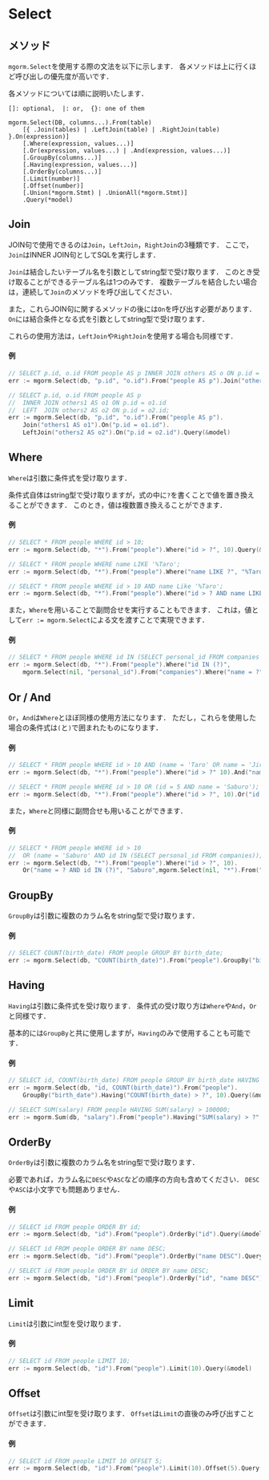 # Select

## メソッド
`mgorm.Select`を使用する際の文法を以下に示します．
各メソッドは上に行くほど呼び出しの優先度が高いです．

各メソッドについては順に説明いたします．

```
[]: optional,  |: or,  {}: one of them

mgorm.Select(DB, columns...).From(table)
    [{ .Join(tables) | .LeftJoin(table) | .RightJoin(table) }.On(expression)]
    [.Where(expression, values...)]
    [.Or(expression, values...) | .And(expression, values...)]
    [.GroupBy(columns...)]
    [.Having(expression, values...)]
    [.OrderBy(columns...)]
    [.Limit(number)]
    [.Offset(number)]
    [.Union(*mgorm.Stmt) | .UnionAll(*mgorm.Stmt)]
    .Query(*model)
```


## Join
JOIN句で使用できるのは`Join`，`LeftJoin`，`RightJoin`の3種類です．
ここで，`Join`はINNER JOIN句としてSQLを実行します．

`Join`は結合したいテーブル名を引数としてstring型で受け取ります．
このとき受け取ることができるテーブル名は1つのみです．
複数テーブルを結合したい場合は，連続して`Join`のメソッドを呼び出してください．

また，これらJOIN句に関するメソッドの後には`On`を呼び出す必要があります．
`On`には結合条件となる式を引数としてstring型で受け取ります．

これらの使用方法は，`LeftJoin`や`RightJoin`を使用する場合も同様です．

#### 例
```go
// SELECT p.id, o.id FROM people AS p INNER JOIN others AS o ON p.id = o.id;
err := mgorm.Select(db, "p.id", "o.id").From("people AS p").Join("others AS o").On("p.id = o.id").Query(&model)

// SELECT p.id, o.id FROM people AS p
//  INNER JOIN others1 AS o1 ON p.id = o1.id
//  LEFT  JOIN others2 AS o2 ON p.id = o2.id;
err := mgorm.Select(db, "p.id", "o.id").From("people AS p").
    Join("others1 AS o1").On("p.id = o1.id").
    LeftJoin("others2 AS o2").On("p.id = o2.id").Query(&model)
```


## Where
`Where`は引数に条件式を受け取ります．

条件式自体はstring型で受け取りますが，式の中に`?`を書くことで値を置き換えることができます．
このとき，値は複数置き換えることができます．

#### 例
```go
// SELECT * FROM people WHERE id > 10;
err := mgorm.Select(db, "*").From("people").Where("id > ?", 10).Query(&model)

// SELECT * FROM people WHERE name LIKE '%Taro';
err := mgorm.Select(db, "*").From("people").Where("name LIKE ?", "%Taro").Query(&model)

// SELECT * FROM people WHERE id > 10 AND name Like '%Taro';
err := mgorm.Select(db, "*").From("people").Where("id > ? AND name LIKE ?", 10, "%Taro").Query(&model)
```


また，`Where`を用いることで副問合せを実行することもできます．
これは，値として`err := mgorm.Select`による文を渡すことで実現できます．

#### 例
```go
// SELECT * FROM people WHERE id IN (SELECT personal_id FROM companies WHERE name = 'ABC Company');
err := mgorm.Select(db, "*").From("people").Where("id IN (?)",
    mgorm.Select(nil, "personal_id").From("companies").Where("name = ?", "ABC Company")).Query(&model)
```


## Or / And
`Or`，`And`は`Where`とほぼ同様の使用方法になります．
ただし，これらを使用した場合の条件式は`(`と`)`で囲まれたものになります．

#### 例
```go
// SELECT * FROM people WHERE id > 10 AND (name = 'Taro' OR name = 'Jiro');
err := mgorm.Select(db, "*").From("people").Where("id > ?" 10).And("name = ? OR name = ?", "Taro", "Jiro").Query(&model)

// SELECT * FROM people WHERE id > 10 OR (id = 5 AND name = 'Saburo');
err := mgorm.Select(db, "*").From("people").Where("id > ?", 10).Or("id = ? AND name = ?", 5, "Saburo").Query(&model)
```

また，`Where`と同様に副問合せも用いることができます．

#### 例
```go
// SELECT * FROM people WHERE id > 10
//  OR (name = 'Saburo' AND id IN (SELECT personal_id FROM companies));
err := mgorm.Select(db, "*").From("people").Where("id > ?", 10).
    Or("name = ? AND id IN (?)", "Saburo",mgorm.Select(nil, "*").From("companies")).Query(&model)
```


## GroupBy
`GroupBy`は引数に複数のカラム名をstring型で受け取ります．


#### 例
```go
// SELECT COUNT(birth_date) FROM people GROUP BY birth_date;
err := mgorm.Select(db, "COUNT(birth_date)").From("people").GroupBy("birth_date").Query(&model)
```


## Having
`Having`は引数に条件式を受け取ります．
条件式の受け取り方は`Where`や`And`，`Or`と同様です．

基本的には`GroupBy`と共に使用しますが，`Having`のみで使用することも可能です．

#### 例
```go
// SELECT id, COUNT(birth_date) FROM people GROUP BY birth_date HAVING COUNT(birth_date) > 10;
err := mgorm.Select(db, "id, COUNT(birth_date)").From("people").
    GroupBy("birth_date").Having("COUNT(birth_date) > ?", 10).Query(&model)

// SELECT SUM(salary) FROM people HAVING SUM(salary) > 100000;
err := mgorm.Sum(db, "salary").From("people").Having("SUM(salary) > ?", 10000).Query(&model);
```


## OrderBy
`OrderBy`は引数に複数のカラム名をstring型で受け取ります．

必要であれば，カラム名に`DESC`や`ASC`などの順序の方向も含めてください．
`DESC`や`ASC`は小文字でも問題ありません．

#### 例
```go
// SELECT id FROM people ORDER BY id;
err := mgorm.Select(db, "id").From("people").OrderBy("id").Query(&model)

// SELECT id FROM people ORDER BY name DESC;
err := mgorm.Select(db, "id").From("people").OrderBy("name DESC").Query(&model)

// SELECT id FROM people ORDER BY id ORDER BY name DESC;
err := mgorm.Select(db, "id").From("people").OrderBy("id", "name DESC")
```


## Limit
`Limit`は引数にint型を受け取ります．

#### 例
```go
// SELECT id FROM people LIMIT 10;
err := mgorm.Select(db, "id").From("people").Limit(10).Query(&model)
```


## Offset
`Offset`は引数にint型を受け取ります．
`Offset`は`Limit`の直後のみ呼び出すことができます．

#### 例
```go
// SELECT id FROM people LIMIT 10 OFFSET 5;
err := mgorm.Select(db, "id").From("people").Limit(10).Offset(5).Query(&model)
```
